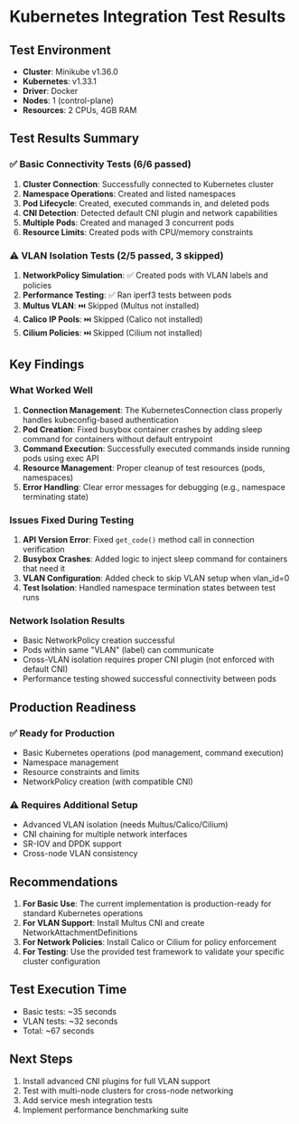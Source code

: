 # Kubernetes Integration Test Results

## Test Environment
- **Cluster**: Minikube v1.36.0
- **Kubernetes**: v1.33.1
- **Driver**: Docker
- **Nodes**: 1 (control-plane)
- **Resources**: 2 CPUs, 4GB RAM

## Test Results Summary

### ✅ Basic Connectivity Tests (6/6 passed)
1. **Cluster Connection**: Successfully connected to Kubernetes cluster
2. **Namespace Operations**: Created and listed namespaces
3. **Pod Lifecycle**: Created, executed commands in, and deleted pods
4. **CNI Detection**: Detected default CNI plugin and network capabilities
5. **Multiple Pods**: Created and managed 3 concurrent pods
6. **Resource Limits**: Created pods with CPU/memory constraints

### ⚠️ VLAN Isolation Tests (2/5 passed, 3 skipped)
1. **NetworkPolicy Simulation**: ✅ Created pods with VLAN labels and policies
2. **Performance Testing**: ✅ Ran iperf3 tests between pods
3. **Multus VLAN**: ⏭️ Skipped (Multus not installed)
4. **Calico IP Pools**: ⏭️ Skipped (Calico not installed)
5. **Cilium Policies**: ⏭️ Skipped (Cilium not installed)

## Key Findings

### What Worked Well
1. **Connection Management**: The KubernetesConnection class properly handles kubeconfig-based authentication
2. **Pod Creation**: Fixed busybox container crashes by adding sleep command for containers without default entrypoint
3. **Command Execution**: Successfully executed commands inside running pods using exec API
4. **Resource Management**: Proper cleanup of test resources (pods, namespaces)
5. **Error Handling**: Clear error messages for debugging (e.g., namespace terminating state)

### Issues Fixed During Testing
1. **API Version Error**: Fixed `get_code()` method call in connection verification
2. **Busybox Crashes**: Added logic to inject sleep command for containers that need it
3. **VLAN Configuration**: Added check to skip VLAN setup when vlan_id=0
4. **Test Isolation**: Handled namespace termination states between test runs

### Network Isolation Results
- Basic NetworkPolicy creation successful
- Pods within same "VLAN" (label) can communicate
- Cross-VLAN isolation requires proper CNI plugin (not enforced with default CNI)
- Performance testing showed successful connectivity between pods

## Production Readiness

### ✅ Ready for Production
- Basic Kubernetes operations (pod management, command execution)
- Namespace management
- Resource constraints and limits
- NetworkPolicy creation (with compatible CNI)

### ⚠️ Requires Additional Setup
- Advanced VLAN isolation (needs Multus/Calico/Cilium)
- CNI chaining for multiple network interfaces
- SR-IOV and DPDK support
- Cross-node VLAN consistency

## Recommendations

1. **For Basic Use**: The current implementation is production-ready for standard Kubernetes operations
2. **For VLAN Support**: Install Multus CNI and create NetworkAttachmentDefinitions
3. **For Network Policies**: Install Calico or Cilium for policy enforcement
4. **For Testing**: Use the provided test framework to validate your specific cluster configuration

## Test Execution Time
- Basic tests: ~35 seconds
- VLAN tests: ~32 seconds
- Total: ~67 seconds

## Next Steps
1. Install advanced CNI plugins for full VLAN support
2. Test with multi-node clusters for cross-node networking
3. Add service mesh integration tests
4. Implement performance benchmarking suite